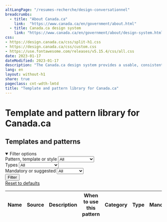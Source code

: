 ```yaml
---
altLangPage: "/resumes-recherche/design-conversationnel"
breadcrumbs:
  - title: "About Canada.ca"
    link:  "https://www.canada.ca/en/government/about.html"
  - title: Canada.ca design system
    link: "https://www.canada.ca/en/government/about/design-system.html"
css:
- https://design.canada.ca/css/split-h1.css
- https://design.canada.ca/css/custom.css
- https://use.fontawesome.com/releases/v5.15.4/css/all.css
date: 2023-01-17
dateModified: 2023-01-17
description: "The Canada.ca design system provides a usable, consistent and trustworthy online experience for people who access Government of Canada digital services."
lang: en
layout: without-h1
share: true
pageclass: cnt-wdth-lmtd
title: "Template and pattern library for Canada.ca"
---
```

<h1 property="name" id="wb-cont" dir="ltr">Template and pattern library for Canada.ca</h1>

<h2>Templates and patterns</h2>
<div class="row mrgn-tp-md">
<div class="col-md-3 small">
   <details open="open">
      <summary class="bg-primary text-center">Filter options</summary>
      <form class="wb-tables-filter mrgn-lft-md mrgn-rght-md" data-bind-to="design">
         <div class="row mrgn-tp-lg mrgn-bttm-lg">
            <div class="form-group">
               <label for="dt_cat">Pattern, template or style</label>
               <select class="form-control maxwidth" id="dt_cat" name="dt_cat" data-column="4">
                  <option value="">All</option>
                  <option value="Design pattern">Design patterns</option>
                  <option value="Template">Template</option>
                  <option value="Style">Style</option>
               </select>
            </div>
            <div class="form-group">
               <label for="dt_type">Types</label>
               <select class="form-control maxwidth" id="dt_type" name="dt_type" data-column="5">
                  <option value="">All</option>
                  <option value="Destination">Destination</option>
                  <option value="Government-wide template">Government-wide</option>
                  <option value="Institutional">Institutional</option>
                  <option value="Interaction">Interaction</option>
                  <option value="Navigation">Navigation</option>
                  <option value="Promotion">Promotional</option>
                  <option value="Site">Site-wide</option>
                  <option value="Theme template">Theme and topic</option>
                  <option value="Visual">Visual</option>
               </select>
            </div>
            <div class="form-group">
               <label for="dt_mand">Mandatory or suggested</label>
               <select class="form-control maxwidth" id="dt_mand" name="dt_mand" data-column="6">
                  <option value="">All</option>
                  <option value="Mandatory">Mandatory</option>
                  <option value="No">Suggested</option>
               </select>
            </div>
            <div class="col-md-12 mrgn-tp-lg">
               <button type="submit" class="btn btn-primary full-width" aria-controls="dataset-filter">Filter</button>
            </div>
            <div class="col-md-12 mrgn-tp-md">
                <a href="datatables-05-en.html" class="btn btn-default full-width">Reset to defaults</a>
            </div>
         </div>
      </form>
   </details>
</div>
<div class="col-md-9">
   <div class="panel panel-default">
      <div class="mrgn-tp-md mrgn-bttm-md">
         <table class="wb-tables table table-striped small" aria-live="polite" id="design" data-page-length="100" data-wb-tables='{
            "bDeferRender": true,
            "ajaxSource": "https://design.canada.ca/ajax/patterns-01-en.json",
            "order": [0, "asc"],
            "paging": false,
            "info": false,
            "columns": [
            { "data": "NAME", "className": "" },
            { "data": "SOURCE",  "visible": false },
            { "data": "DESCRIPTION",  "visible": false },
            { "data": "WHENTOUSE", "className": "", "orderable": false },
            { "data": "CATEGORY", "className": "" },
            { "data": "TYPE", "className": "" },
            { "data": "MANDATORY",  "visible": false },
            { "data": "TANDP",  "visible": false, "Search": "1" }
            ], 
            "searchCols": [
            null,
            null,
            null,
            null,
            null,
            null, 
            null,
            { "sSearch": &quot;1&quot; }]
            }'>
            <thead>
               <tr>
                  <th class="col-md-03">Name</th>
                  <th>Source</th>
                  <th>Description</th>
                  <th class="col-md-05">When to use this pattern</th>
                  <th class="col-md-02">Category</th>
                  <th class="col-md-02">Type</th>
                  <th>Mandatory</th>
                  <th>Tempalates and patterns</th>
               </tr>
            </thead>
         </table>
      </div>
   </div>
</div>
